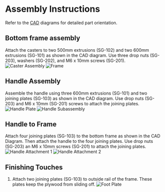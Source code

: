 # Assembly Instructions

Refer to the [CAD](CAD) diagrams for detailed part orientation.

## Bottom frame assembly

Attach the casters to two 500mm extrusions (SG-102) and two 600mm extrusions (SG-101) as shown in the CAD diagram.  Use three drop nuts (SG-203), washers (SG-202), and M6 x 10mm screws (SG-201).
![Caster Assembly](IMG/caster-assembly.png)
![Frame](IMG/frame.png)

## Handle Assembly

Assemble the handle using three 600mm extrusions (SG-101) and two joining plates (SG-103) as shown in the CAD diagram.  Use drop nuts (SG-203) and M6 x 10mm (SG-201) screws to attach the joining plates.
![Handle Plate](IMG/handle-plate.png)
![Handle Subassembly](IMG/handle-subassembly.png)

## Handle to Frame

Attach four joining plates (SG-103) to the bottom frame as shown in the CAD Diagram.  Then attach the handle to the four joining plates.  Use drop nuts (SG-203) an M6 x 10mm screws (SG-201) to attach the joining plates.
![Handle Attachment 1](IMG/handle-attach-1.png)
![Handle Attachment 2](IMG/handle-attach-2.png)

## Finishing Touches

1. Attach two joining plates (SG-103) to outside rail of the frame.  These plates keep the plywood from sliding off.
![Foot Plate](IMG/foot-plate.png)
